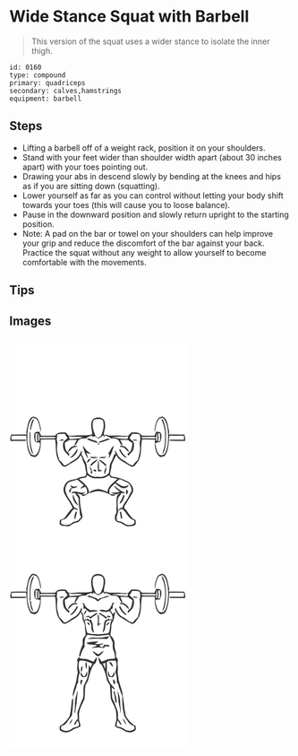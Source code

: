 # Wide Stance Squat with Barbell
> This version of the squat uses a wider stance to isolate the inner thigh.

``` 
id: 0160 
type: compound 
primary: quadriceps 
secondary: calves,hamstrings 
equipment: barbell 
``` 

## Steps

 - Lifting a barbell off of a weight rack, position it on your shoulders.
 - Stand with your feet wider than shoulder width apart (about 30 inches apart) with your toes pointing out.
 - Drawing your abs in descend slowly by bending at the knees and hips as if you are sitting down (squatting).
 - Lower yourself as far as you can control without letting your body shift towards your toes (this will cause you to loose balance).
 - Pause in the downward position and slowly return upright to the starting position.
 - Note: A pad on the bar or towel on your shoulders can help improve your grip and reduce the discomfort of the bar against your back. Practice the squat without any weight to allow yourself to become comfortable with the movements.

## Tips


## Images

<svg width="316" height="275pt" viewBox="0 0 237 275" xmlns="http://www.w3.org/2000/svg">
  <g fill="#FFF">
    <path d="M0 0h237v275H0V0m27.75 108.82c-3.4 5.17-3.42 11.58-5.12 17.36.21 1.19.42 2.38.63 3.58-6.91-.11-13.81.2-20.71.07-1.12 2.75-1.81 5.73-.93 8.66 5.47-.28 10.94-.16 16.41-.14 1.72-.15 3.96.48 4.94-1.51-6.69-.37-13.4-.06-20.1-.14-.07-1.76-.11-3.53-.09-5.29 6.61-.04 13.22-.25 19.83-.07.93 8.68.43 18.14 5.23 25.84 1.28 2.46 4.38 2.01 6.62 2.83 1.48-.96 3.05-1.94 3.93-3.52 3.55-6.03 3.91-13.21 3.51-20.01 6.46-.01 12.92-.09 19.37-.07 1.87 9.61-.24 20.28 5.01 29.07 2.79 2.6 3.99 7.8 8.66 7.37 4.89-2.24 9.25-5.51 13.93-8.14 2.89-1.57 5.27-4.05 6.32-7.21 1.07 1.35 2.44 2.65 2.59 4.47.58 4.22 4.01 7.51 3.96 11.9.06 3.94 3.1 8.49-.19 11.84-3.46.77-7.09 1.07-10.32 2.68-4.29 2.03-9.41 1.68-13.46 4.28-3.8 3.49-6.21 9.17-4.75 14.3 2.99 7.52 8.92 13.52 11.77 21.11-4.69 3.77-7.31 9.33-11.21 13.79-1.69 1.11-3.82 1.22-5.59 2.19-.76 1.72-.76 3.68-.53 5.51 2.59 3.85 7.93 1.99 11.74 3.28 3.81-1.75 7.01-4.84 11.27-5.5 3.32-.4 4.81-3.71 6.91-5.87 1.28-1.3.35-3.23.17-4.75-1.7-7.14-3.18-14.4-2.95-21.79.18-3-2.32-4.92-4.32-6.7 2.16.65 4.33 1.3 6.52 1.87.3.5.89 1.49 1.18 1.99 3.45-.61 8.27-1.88 8.75-6.01-.86-7.76-8.24-12.06-13.4-16.99 3.13-.89 6.33-1.49 9.54-2.02.46-.97.93-1.94 1.41-2.91 1.99 1.2 3.95 2.5 6.15 3.29 3.66 1.61 7.71.78 11.57 1.01 4.43.29 8.46-2 12.08-4.28.34.71 1.01 2.14 1.35 2.86 3.24.58 6.48 1.17 9.65 2.07-5.39 5-13.08 9.49-13.61 17.63-4.02-1.79-8.15-3.5-12.56-4-4.42 1.13-9.7 1.78-12.78 5.49 4.28-.83 8.37-2.79 12.8-2.78 4.61.13 9.12 1.45 13.35 3.21 2.79 1.82 6.84 4.91 9.78 1.65-2.58-.3-5.17-.53-7.74-.86-.1-2.04-.57-4.16-.05-6.16 1.69-3.4 4.67-5.87 7.43-8.37 2.76 2.07 5.25 4.59 8.42 6.03 3.62 1.55 9.21.39 9.74-4.12-1.81 1.06-3.63 2.6-5.89 2.14-4.5.34-7.54-3.36-11.31-5.1 1.75-1.52 3.54-2.99 5.36-4.41 3.72 1.88 7.65 3.35 11.39 5.21 2.25 2.13 3.98 5.13 4.36 8.25.64 3.55-2.38 6.09-3.48 9.19-2.3 5.46-7 9.64-8.73 15.37-2.54.48-4.73 1.77-5.92 4.16-.48-5.14-.76-10.33-.16-15.48.45-3.28 4.1-4.93 4.43-8.24 1.8.24 3.6.53 5.41.7-1.35-1.84-3.59-2.49-5.49-3.56-3.74-1.9-6.43-5.29-10.07-7.34 1.99 3.58 5.19 6.22 8.34 8.73-3.91 1.25-7.99 1.01-12.02 1.33 1.9.85 3.87 1.6 5.93 1.99 2.13-.17 4.17-.91 6.27-1.29-1.04.68-2.08 1.36-3.14 2.02-2.9 5.71-.66 12.23-1.78 18.3.13 1.67.23 3.36.27 5.05-1.58 3.32-3.35 7.31-1.42 10.87 1.62 2.97 5.48 2.4 8.07 3.87 2.69 1.76 5.52 3.52 8.7 4.16 3.02-.6 6.42-.15 9.15-1.76 2.36-1.51 1.04-4.55 1.01-6.81-7.38-2.65-9.4-11.15-15.11-15.84.13-1.09.26-2.17.4-3.24 1.56-2.03 2.94-4.19 4.06-6.49 2.72-3.41 4.63-7.36 6.75-11.15 2.54-5.42-1.56-10.87-5.48-14.28-7-3.86-14.73-6.31-22.68-7.24-.73-1.01-1.45-2.02-2.17-3.03.76-4.48 2-8.87 2.35-13.41 2.42-3.87 3.4-8.57 6.54-12.01 1.53 5.11 6.61 7.33 10.78 9.88 3.11 1.89 6.12 4.02 9.47 5.46 4.64.47 5.85-4.72 8.63-7.3 5.36-8.8 3.05-19.55 5.16-29.17 5.75.07 11.49.11 17.24.08.3 3.55-.64 7.12.3 10.61 1.01 4.84 2.32 10.52 7.15 12.94 2.26-.81 5.39-.37 6.66-2.87 4.9-7.73 4.03-17.26 5.39-25.92 6.55.08 13.1.11 19.66.2 0 1.77-.05 3.53-.12 5.3-5.7.03-11.4-.13-17.09-.02-1.23 0-2.29.45-3.19 1.34 7.16.66 14.36 0 21.54.46.87-2.93.2-5.9-.92-8.66-6.91.12-13.82-.18-20.73-.08.21-1.16.42-2.32.64-3.48-2.17-7.09-1.52-16.74-9.07-20.72-1.79.79-3.83 1.14-5.4 2.37-2.31 2.39-3.12 5.77-3.97 8.88-.68 3.18-1.66 6.48-.89 9.73 1.23-5.6 1.6-11.66 4.82-16.59 1.22-1.9 3.75-1.86 5.65-2.6 5.04 4.44 6.26 11.43 7.01 17.77.79 9.7.7 19.97-3.36 28.98-1.02 3.26-5.16 3.95-7.92 2.82-4.14-3.79-4.28-9.89-5.88-14.95 2.04-2.46 6.52-.68 7.65-4.12.56-3.21 1.61-6.87 0-9.93-1.05-2.28-4.01-1.51-6-1.99-.93 1.79-1.78 3.62-2.52 5.5-5.62-.14-11.24-.08-16.86-.21-2.76-4.73-8.8-4.56-13.57-4.19-2.21.82-2.96 3.5-5.05 4.5-5 .64-10-.58-15.01-.38-4.78-.18-9.83.9-14.32-1.24-.73.18-2.21.55-2.94.73-.11-2.05.03-4.11.69-6.06 1.22-3.77 1.11-7.8.48-11.66-1.85-8.22-16.09-8.02-17.72.26-1.69 5.51.91 10.9.93 16.4-7.89 2.26-16.13.67-24.17 1.67-2.57.13-5.28.61-7.77-.2-1.49-1.25-2.34-3.37-4.25-4.02-4.76-.34-10.78-.54-13.55 4.17-6.29.15-12.58.07-18.87.23-.74-1.88-1.59-3.71-2.52-5.5-1.72.29-3.59.1-5.18.88-2.75 3.01-1.46 7.48-.8 11.03.79 2.8 3.96 2.63 6.26 2.49.46 1.13 1.48 2.24.81 3.55-1.16 4.96-1.84 11.04-6.69 13.87-2.16-.69-5.23-.37-6.17-2.95-4.49-9.1-4.51-19.71-3.75-29.63.75-6.36 1.97-13.37 7.03-17.83 1.88.76 4.41.71 5.63 2.59 3.22 4.95 3.61 11.02 4.85 16.65.79-3.81-.44-7.65-1.33-11.33-1.01-3.7-2.61-8.29-6.98-8.96-2.28-1.22-4.7.68-5.92 2.54m1.25 7.17c-.57 2.65-1.84 5.45-.8 8.14.12-.14.37-.42.49-.56.77-5.02 2.55-9.74 4.51-14.39-2.97.85-3.27 4.33-4.2 6.81m174.65-6.59c5.74 10.5 5.87 22.98 4.52 34.58-.34 4.29-2.73 8.18-2.75 12.49 3.93-6.01 4.2-13.55 4.46-20.5.3-8.82-.42-17.85-4.03-26.02-.55-.14-1.65-.41-2.2-.55M27.04 125.95c.18 9.13-.49 18.56 2.7 27.3.48 1.21 1.52 2.07 2.33 3.05-1.6-5.43-3.47-10.84-3.72-16.55-.49-4.49.35-9.08-.51-13.51-.2-.07-.6-.22-.8-.29m129.72 76.59c-.45 2.64-.47 5.33.19 7.94.81-1.3 1.61-2.62 2.4-3.94-.84-1.35-1.68-2.7-2.59-4m-6.59 14.76c-.86 1.64-2.71 3.1-1.79 5.15 3.52-2.65 5.27-6.81 5.99-11.04-.34-.24-1.01-.73-1.35-.97-1.06 2.24-1.61 4.7-2.85 6.86z"/>
    <path d="M117.19 109.13c2.91.01 6.69-.46 8.49 2.38 1.45 5.19.71 10.78-1.24 15.74-.78 2.79-2.25 6.05-5.43 6.61-1.95-.32-3.59-1.87-4.15-3.74-2.21-5.65-4.41-11.84-2.59-17.91.6-2.2 2.86-2.98 4.92-3.08zM35.03 128.19c.7-.05 2.1-.16 2.8-.21-1.21 3.84-1.07 7.94.12 11.76-1.06-.76-3.2-.95-2.94-2.72-.18-2.94-.04-5.89.02-8.83zM199.17 127.98c.69.05 2.09.14 2.78.19.08 3.36.07 6.73.18 10.09-1.06.43-2.11.86-3.15 1.31 1.38-3.73 1.33-7.81.19-11.59zM39.05 138.28c-.53-3.41-1.28-7.19.74-10.3.25 3.36-.01 6.75.7 10.07l-1.44.23z"/>
    <path d="M64.17 129.64c3.38-.69 6.85-1.12 10.29-.64.95 1.93 2.11 3.73 3.58 5.3-1.62 2.16-4.12 3.49-5.66 5.7-.99 3.29-.45 6.84.58 10.06 1.23 3.48 4.53 5.54 6.71 8.37 2.16-3.15-1.66-4.66-3.32-6.66-1.69-3.41-1.98-7.26-2.1-10.99 1.92-.98 3.78-2.08 5.36-3.56 3.59-.28 7.2-.42 10.81-.24-1.37 2.43-2.61 4.95-3.32 7.66 3.23-1.34 3.91-5.05 5.91-7.55 2.52-2.66 6.4-1.81 9.67-2.12 2.27-2.02 5.25-2.81 7.94-4.07-.7 3.16 3.02.94 4.6 1.29 1.38 1 2.6 2.65 4.45 2.72 2.3-.87 4.09-2.64 6.05-4.06.42.65 1.27 1.94 1.69 2.58.12-.62.37-1.85.49-2.47 2.91 1.11 6.08 1.83 8.42 4.01 3.07.3 6.54-.46 9.14 1.63 2.63 2.09 2.71 7 6.36 7.67-.68-2.6-1.95-4.97-3.26-7.29 3.6-.18 7.2-.03 10.8.22 1.61 1.53 3.56 2.63 5.55 3.58-.13 3.74-.65 7.51-2.22 10.94-1.23 1.53-2.9 2.62-4.35 3.91.39.9.79 1.79 1.19 2.69 2.08-2.84 5.33-4.86 6.52-8.29 1.02-3.18 1.53-6.69.6-9.95-1.34-2.35-4.32-3.25-5.44-5.81 1.16-1.74 2.36-3.45 3.37-5.28 3.41-.44 6.86-.05 10.22.65.15 2.69 1.34 5.45.47 8.12-1.23 3.67.09 7.52 0 11.27-.33 5.11-1.66 10.06-3.19 14.92-2.37 2.24-4.76 4.49-6.5 7.26-5.33-.73-8.73-5.18-13.37-7.36-5.11-2.49-7.95-7.89-9.97-12.95-.46 1.81-.81 3.7.4 5.37-.51.01-1.53.03-2.04.03-1.53 3.6-2.26 7.55-4.64 10.73-2.1 4.43-1.4 9.65-2.59 14.28-3.68 4.19-9.76 6.03-15.21 4.96-4.82.94-10.17-1.41-13.19-5.2-1.44-4.37-.55-9.32-2.39-13.63-1.76-2.74-3.18-5.66-4.44-8.65l-.23-.72-1.44-1.48c.62-1.87.89-3.82.52-5.77-2.37 4.95-4.97 10.54-10.2 13.03-4.64 2.17-8.05 6.63-13.37 7.36-1.75-2.77-4.13-5.03-6.5-7.26-1.57-5.18-3.13-10.47-3.16-15.91.01-3.66 1.41-7.53-.32-10.99.25-2.47.51-4.94.73-7.41m39.71 6.64c4.63 1.87 9.4 3.32 14.11 4.97-.28-.9-.56-1.8-.84-2.69-3.76-.43-7.13-2.2-10.62-3.51-.89.41-1.77.82-2.65 1.23m18.43 2.32c-1.38.16-2.08 1.4-2.88 2.37 5.45-.92 10.55-3.18 15.79-4.86-1.25-.32-2.5-.63-3.75-.93-2.99 1.3-6 2.57-9.16 3.42m-55.62-.78c2.1.16 4.24.38 6.3-.15-1.12-2.86-4.3-.41-6.3.15m98.84-.21c2.24.41 4.52.41 6.79.27-2.22-1.03-4.79-2.47-6.79-.27m-46.4 5.83c1.34-.21 1.58-.92.73-2.15-1.34.19-1.59.91-.73 2.15m-40.6 9.96c2.65-1.64 4.28-4.46 6.94-6.07 1.82-.77 3.83-.81 5.74-1.22-5.04-3.47-11.65 2.09-12.68 7.29m19.82-8.59c1.43 5.99 3.39 12.15 6.96 17.21-.07-2.72-1.22-5.2-2.07-7.73 1.87.58 3.77 1.17 5.76 1.18-1.65-1.52-3.57-2.68-5.3-4.09-2.11-1.92-2.95-4.91-5.35-6.57m49.8 1.7c1.81.08 3.76-.15 5.4.82 2.63 1.64 4.3 4.41 6.92 6.08-1.07-5.22-6.21-8.79-11.42-8.65-.23.44-.68 1.32-.9 1.75m-15.73 8.58c.38.41 1.14 1.23 1.52 1.65-.19 1.19-.58 3.57-.77 4.76 3.78-4.79 4.86-11.07 7.22-16.61-4.17 1.87-4.82 7.14-7.97 10.2m-51.31 5.79c.65-.08 1.95-.22 2.6-.3 3.61-2.98 8.51-6.88 7.47-12.15-2.67 4.66-5.6 9.28-10.07 12.45m65.97-10.83c1.56 4.31 4.51 7.89 8.22 10.54.65.07 1.94.2 2.59.26-4.12-3.05-7.34-7.12-9.45-11.79-.34.25-1.02.74-1.36.99m-39.09 9.8c3.17 2.1 7.49 2.06 10.87.48-3.61-.35-7.24-.88-10.87-.48m11.57.64c3.5 1.27 7.72 1.5 10.92-.7-3.65-.37-7.31.2-10.92.7m-15.54 7.45c1.76-1.71 4.41-3.09 4.77-5.75-3.07.28-4.49 2.96-4.77 5.75m4.24 2.82c.32.31.95.93 1.27 1.23 1.93-2.26 4.19-4.19 6.59-5.95.96-1.05 1.86-2.16 2.59-3.39-3.84 2.14-7.88 4.42-10.45 8.11m11.39-7.63c2.66 3.78 6.99 5.8 9.79 9.47.28-1.26.76-2.68-.58-3.52-2.68-2.46-5.66-4.93-9.21-5.95m-.62 1.31c-.12 2.92.01 5.88-.74 8.73.37 1.99.64 4 .8 6.02 1.85-.18 3.69-.34 5.54-.6-1.42-.97-3.02-1.61-4.64-2.17-.3-3.96 1.19-8.39-.96-11.98m-11.31 8.03c.02 2.14.91 4.06 1.98 5.87-.21.69-.62 2.09-.82 2.78l2.24 1.4c.2-3.71-.99-7.23-3.4-10.05m19.85 10.46c2.12-2.96 2.01-6.87 2.99-10.3-2.43 2.91-3.98 6.45-2.99 10.3m-14.61-5.89c-.9 1.82 3.27 3.24 3.64 1.19-.44-1.37-2.47-2-3.64-1.19zM197.21 127.98c2.02 3.11 1.27 6.88.74 10.29l-1.42-.22c.67-3.32.43-6.71.68-10.07z"/>
    <path d="M79.62 132.01c6.21 1.84 12.72-.24 19.03 1.23-5.74 2.28-11.89 1.98-17.9 2.71-.34-1.33-.72-2.64-1.13-3.94zM40.29 134.81c.48-1.3 1.39-1.9 2.73-1.77 6.47.02 12.97-.39 19.42.21-1.5 2.12-4.19 1.56-6.43 1.65-5.24-.08-10.49.17-15.72-.09zM136.94 133.59c5.33-.55 10.74-1.3 16.1-.73 2.14.24 4.22-.41 6.29-.82-.27.98-.8 2.93-1.07 3.91-4.45-.75-9.06-.24-13.44-1.5-2.56-.77-5.26-.53-7.88-.86zM176.57 133.23c5.13-.54 10.29-.15 15.44-.25 1.77.05 4.07-.36 4.71 1.83-5.61.22-11.22.1-16.83.04-1.42.26-2.43-.7-3.32-1.62zM78.95 194.08c3.77-2 8.1-2.53 12.1-3.96 3.06 2.31 5.7 5.11 8.74 7.45-1.87 1.38-3.66 2.92-4.92 4.89 2.31-1.03 4.6-2.11 7.03-2.82 2.04 2.92 3.23 6.42 1.85 9.91-2.26.28-4.53.47-6.81.55 1.82-.85 3.69-1.59 5.45-2.55-3.4-.15-6.88.44-10.17-.74-2.99-.82-7.42-1.5-9.11 1.85 1.7-.19 3.39-.49 5.1-.71.9 3.36 4.82 5.27 4.63 9.06-.15 6.39 1.47 12.62 1.72 18.97-.27 1.52.98 2.57 1.66 3.76-.46 1.29-1.35 2.29-2.45 3.1-1.8 3.99-6.92 2.53-9.74 5.19-3.7 3.07-9.36 4-13.6 1.5-1.95-1.23-1.1-3.39-.68-5.19 1.75-.49 3.52-.97 5.24-1.58 4.36-3.26 6.98-8.24 10.52-12.26 2.02-2.31 4.78.26 7.02.79-1.27-1.98-3.12-3.37-5.46-3.79-3.47-7.76-9.96-14-11.96-22.44-.77-4.02 1.14-8.1 3.84-10.98m4.43 6.78c-1.28 1.42-2.51 2.87-3.71 4.35.69.9 1.18 1.93 1.92 2.79.41-2.24.97-4.46 2.09-6.46 2.99.29 5.95-.52 8.01-2.78-1.69.16-3.34.72-5.04.77-1.79-.26-3.28-1.39-4.86-2.18.52 1.17 1.06 2.34 1.59 3.51m1.81 9.1c-1.12 5.78 2.09 12.06 7.22 14.84-1.34-2.68-3.11-5.12-4.44-7.81-1.13-2.27-1.39-4.88-2.78-7.03m3.87 22.74c-1.04 3.48-2.94 7.4-1.14 10.95.92-3.39 2.05-6.75 2.55-10.23-.36-.18-1.06-.54-1.41-.72zM146.3 231.27c1.94-.67 4.33-3.01 6.18-.99 4.97 4.62 7.42 12.65 14.78 14.21.21 1.51 1.32 3.38-.22 4.55-4.07 3.16-10.27 2.19-14.1-1-2.82-2.34-6.97-1.73-9.76-4.18.51-.34 1.55-1.02 2.06-1.37-.49-.08-1.48-.26-1.97-.34 1.03-3.62 2.14-7.22 3.03-10.88m1.53 1.2c.57 3.55 1.42 7.04 2.01 10.59.49-.67.98-1.33 1.48-1.98-.49-2.39-.99-4.78-1.41-7.18-.52-.35-1.56-1.07-2.08-1.43z"/>
  </g>
  <g fill="#333">
    <path d="M27.75 108.82c1.22-1.86 3.64-3.76 5.92-2.54 4.37.67 5.97 5.26 6.98 8.96.89 3.68 2.12 7.52 1.33 11.33-1.24-5.63-1.63-11.7-4.85-16.65-1.22-1.88-3.75-1.83-5.63-2.59-5.06 4.46-6.28 11.47-7.03 17.83-.76 9.92-.74 20.53 3.75 29.63.94 2.58 4.01 2.26 6.17 2.95 4.85-2.83 5.53-8.91 6.69-13.87.67-1.31-.35-2.42-.81-3.55-2.3.14-5.47.31-6.26-2.49-.66-3.55-1.95-8.02.8-11.03 1.59-.78 3.46-.59 5.18-.88.93 1.79 1.78 3.62 2.52 5.5 6.29-.16 12.58-.08 18.87-.23 2.77-4.71 8.79-4.51 13.55-4.17 1.91.65 2.76 2.77 4.25 4.02 2.49.81 5.2.33 7.77.2 8.04-1 16.28.59 24.17-1.67-.02-5.5-2.62-10.89-.93-16.4 1.63-8.28 15.87-8.48 17.72-.26.63 3.86.74 7.89-.48 11.66-.66 1.95-.8 4.01-.69 6.06.73-.18 2.21-.55 2.94-.73 4.49 2.14 9.54 1.06 14.32 1.24 5.01-.2 10.01 1.02 15.01.38 2.09-1 2.84-3.68 5.05-4.5 4.77-.37 10.81-.54 13.57 4.19 5.62.13 11.24.07 16.86.21.74-1.88 1.59-3.71 2.52-5.5 1.99.48 4.95-.29 6 1.99 1.61 3.06.56 6.72 0 9.93-1.13 3.44-5.61 1.66-7.65 4.12 1.6 5.06 1.74 11.16 5.88 14.95 2.76 1.13 6.9.44 7.92-2.82 4.06-9.01 4.15-19.28 3.36-28.98-.75-6.34-1.97-13.33-7.01-17.77-1.9.74-4.43.7-5.65 2.6-3.22 4.93-3.59 10.99-4.82 16.59-.77-3.25.21-6.55.89-9.73.85-3.11 1.66-6.49 3.97-8.88 1.57-1.23 3.61-1.58 5.4-2.37 7.55 3.98 6.9 13.63 9.07 20.72-.22 1.16-.43 2.32-.64 3.48 6.91-.1 13.82.2 20.73.08 1.12 2.76 1.79 5.73.92 8.66-7.18-.46-14.38.2-21.54-.46.9-.89 1.96-1.34 3.19-1.34 5.69-.11 11.39.05 17.09.02.07-1.77.12-3.53.12-5.3-6.56-.09-13.11-.12-19.66-.2-1.36 8.66-.49 18.19-5.39 25.92-1.27 2.5-4.4 2.06-6.66 2.87-4.83-2.42-6.14-8.1-7.15-12.94-.94-3.49 0-7.06-.3-10.61-5.75.03-11.49-.01-17.24-.08-2.11 9.62.2 20.37-5.16 29.17-2.78 2.58-3.99 7.77-8.63 7.3-3.35-1.44-6.36-3.57-9.47-5.46-4.17-2.55-9.25-4.77-10.78-9.88-3.14 3.44-4.12 8.14-6.54 12.01-.35 4.54-1.59 8.93-2.35 13.41.72 1.01 1.44 2.02 2.17 3.03 7.95.93 15.68 3.38 22.68 7.24 3.92 3.41 8.02 8.86 5.48 14.28-2.12 3.79-4.03 7.74-6.75 11.15-1.12 2.3-2.5 4.46-4.06 6.49-.14 1.07-.27 2.15-.4 3.24 5.71 4.69 7.73 13.19 15.11 15.84.03 2.26 1.35 5.3-1.01 6.81-2.73 1.61-6.13 1.16-9.15 1.76-3.18-.64-6.01-2.4-8.7-4.16-2.59-1.47-6.45-.9-8.07-3.87-1.93-3.56-.16-7.55 1.42-10.87-.04-1.69-.14-3.38-.27-5.05 1.12-6.07-1.12-12.59 1.78-18.3 1.06-.66 2.1-1.34 3.14-2.02-2.1.38-4.14 1.12-6.27 1.29-2.06-.39-4.03-1.14-5.93-1.99 4.03-.32 8.11-.08 12.02-1.33-3.15-2.51-6.35-5.15-8.34-8.73 3.64 2.05 6.33 5.44 10.07 7.34 1.9 1.07 4.14 1.72 5.49 3.56-1.81-.17-3.61-.46-5.41-.7-.33 3.31-3.98 4.96-4.43 8.24-.6 5.15-.32 10.34.16 15.48 1.19-2.39 3.38-3.68 5.92-4.16 1.73-5.73 6.43-9.91 8.73-15.37 1.1-3.1 4.12-5.64 3.48-9.19-.38-3.12-2.11-6.12-4.36-8.25-3.74-1.86-7.67-3.33-11.39-5.21-1.82 1.42-3.61 2.89-5.36 4.41 3.77 1.74 6.81 5.44 11.31 5.1 2.26.46 4.08-1.08 5.89-2.14-.53 4.51-6.12 5.67-9.74 4.12-3.17-1.44-5.66-3.96-8.42-6.03-2.76 2.5-5.74 4.97-7.43 8.37-.52 2-.05 4.12.05 6.16 2.57.33 5.16.56 7.74.86-2.94 3.26-6.99.17-9.78-1.65-4.23-1.76-8.74-3.08-13.35-3.21-4.43-.01-8.52 1.95-12.8 2.78 3.08-3.71 8.36-4.36 12.78-5.49 4.41.5 8.54 2.21 12.56 4 .53-8.14 8.22-12.63 13.61-17.63-3.17-.9-6.41-1.49-9.65-2.07-.34-.72-1.01-2.15-1.35-2.86-3.62 2.28-7.65 4.57-12.08 4.28-3.86-.23-7.91.6-11.57-1.01-2.2-.79-4.16-2.09-6.15-3.29-.48.97-.95 1.94-1.41 2.91-3.21.53-6.41 1.13-9.54 2.02 5.16 4.93 12.54 9.23 13.4 16.99-.48 4.13-5.3 5.4-8.75 6.01-.29-.5-.88-1.49-1.18-1.99-2.19-.57-4.36-1.22-6.52-1.87 2 1.78 4.5 3.7 4.32 6.7-.23 7.39 1.25 14.65 2.95 21.79.18 1.52 1.11 3.45-.17 4.75-2.1 2.16-3.59 5.47-6.91 5.87-4.26.66-7.46 3.75-11.27 5.5-3.81-1.29-9.15.57-11.74-3.28-.23-1.83-.23-3.79.53-5.51 1.77-.97 3.9-1.08 5.59-2.19 3.9-4.46 6.52-10.02 11.21-13.79-2.85-7.59-8.78-13.59-11.77-21.11-1.46-5.13.95-10.81 4.75-14.3 4.05-2.6 9.17-2.25 13.46-4.28 3.23-1.61 6.86-1.91 10.32-2.68 3.29-3.35.25-7.9.19-11.84.05-4.39-3.38-7.68-3.96-11.9-.15-1.82-1.52-3.12-2.59-4.47-1.05 3.16-3.43 5.64-6.32 7.21-4.68 2.63-9.04 5.9-13.93 8.14-4.67.43-5.87-4.77-8.66-7.37-5.25-8.79-3.14-19.46-5.01-29.07-6.45-.02-12.91.06-19.37.07.4 6.8.04 13.98-3.51 20.01-.88 1.58-2.45 2.56-3.93 3.52-2.24-.82-5.34-.37-6.62-2.83-4.8-7.7-4.3-17.16-5.23-25.84-6.61-.18-13.22.03-19.83.07-.02 1.76.02 3.53.09 5.29 6.7.08 13.41-.23 20.1.14-.98 1.99-3.22 1.36-4.94 1.51-5.47-.02-10.94-.14-16.41.14-.88-2.93-.19-5.91.93-8.66 6.9.13 13.8-.18 20.71-.07-.21-1.2-.42-2.39-.63-3.58 1.7-5.78 1.72-12.19 5.12-17.36m89.44.31c-2.06.1-4.32.88-4.92 3.08-1.82 6.07.38 12.26 2.59 17.91.56 1.87 2.2 3.42 4.15 3.74 3.18-.56 4.65-3.82 5.43-6.61 1.95-4.96 2.69-10.55 1.24-15.74-1.8-2.84-5.58-2.37-8.49-2.38m-82.16 19.06c-.06 2.94-.2 5.89-.02 8.83-.26 1.77 1.88 1.96 2.94 2.72-1.19-3.82-1.33-7.92-.12-11.76-.7.05-2.1.16-2.8.21m164.14-.21c1.14 3.78 1.19 7.86-.19 11.59 1.04-.45 2.09-.88 3.15-1.31-.11-3.36-.1-6.73-.18-10.09-.69-.05-2.09-.14-2.78-.19m-160.12 10.3l1.44-.23c-.71-3.32-.45-6.71-.7-10.07-2.02 3.11-1.27 6.89-.74 10.3m25.12-8.64c-.22 2.47-.48 4.94-.73 7.41 1.73 3.46.33 7.33.32 10.99.03 5.44 1.59 10.73 3.16 15.91 2.37 2.23 4.75 4.49 6.5 7.26 5.32-.73 8.73-5.19 13.37-7.36 5.23-2.49 7.83-8.08 10.2-13.03.37 1.95.1 3.9-.52 5.77l1.44 1.48.23.72c1.26 2.99 2.68 5.91 4.44 8.65 1.84 4.31.95 9.26 2.39 13.63 3.02 3.79 8.37 6.14 13.19 5.2 5.45 1.07 11.53-.77 15.21-4.96 1.19-4.63.49-9.85 2.59-14.28 2.38-3.18 3.11-7.13 4.64-10.73.51 0 1.53-.02 2.04-.03-1.21-1.67-.86-3.56-.4-5.37 2.02 5.06 4.86 10.46 9.97 12.95 4.64 2.18 8.04 6.63 13.37 7.36 1.74-2.77 4.13-5.02 6.5-7.26 1.53-4.86 2.86-9.81 3.19-14.92.09-3.75-1.23-7.6 0-11.27.87-2.67-.32-5.43-.47-8.12-3.36-.7-6.81-1.09-10.22-.65-1.01 1.83-2.21 3.54-3.37 5.28 1.12 2.56 4.1 3.46 5.44 5.81.93 3.26.42 6.77-.6 9.95-1.19 3.43-4.44 5.45-6.52 8.29-.4-.9-.8-1.79-1.19-2.69 1.45-1.29 3.12-2.38 4.35-3.91 1.57-3.43 2.09-7.2 2.22-10.94-1.99-.95-3.94-2.05-5.55-3.58-3.6-.25-7.2-.4-10.8-.22 1.31 2.32 2.58 4.69 3.26 7.29-3.65-.67-3.73-5.58-6.36-7.67-2.6-2.09-6.07-1.33-9.14-1.63-2.34-2.18-5.51-2.9-8.42-4.01-.12.62-.37 1.85-.49 2.47-.42-.64-1.27-1.93-1.69-2.58-1.96 1.42-3.75 3.19-6.05 4.06-1.85-.07-3.07-1.72-4.45-2.72-1.58-.35-5.3 1.87-4.6-1.29-2.69 1.26-5.67 2.05-7.94 4.07-3.27.31-7.15-.54-9.67 2.12-2 2.5-2.68 6.21-5.91 7.55.71-2.71 1.95-5.23 3.32-7.66-3.61-.18-7.22-.04-10.81.24-1.58 1.48-3.44 2.58-5.36 3.56.12 3.73.41 7.58 2.1 10.99 1.66 2 5.48 3.51 3.32 6.66-2.18-2.83-5.48-4.89-6.71-8.37-1.03-3.22-1.57-6.77-.58-10.06 1.54-2.21 4.04-3.54 5.66-5.7-1.47-1.57-2.63-3.37-3.58-5.3-3.44-.48-6.91-.05-10.29.64m133.04-1.66c-.25 3.36-.01 6.75-.68 10.07l1.42.22c.53-3.41 1.28-7.18-.74-10.29m-117.59 4.03c.41 1.3.79 2.61 1.13 3.94 6.01-.73 12.16-.43 17.9-2.71-6.31-1.47-12.82.61-19.03-1.23m-39.33 2.8c5.23.26 10.48.01 15.72.09 2.24-.09 4.93.47 6.43-1.65-6.45-.6-12.95-.19-19.42-.21-1.34-.13-2.25.47-2.73 1.77m96.65-1.22c2.62.33 5.32.09 7.88.86 4.38 1.26 8.99.75 13.44 1.5.27-.98.8-2.93 1.07-3.91-2.07.41-4.15 1.06-6.29.82-5.36-.57-10.77.18-16.1.73m39.63-.36c.89.92 1.9 1.88 3.32 1.62 5.61.06 11.22.18 16.83-.04-.64-2.19-2.94-1.78-4.71-1.83-5.15.1-10.31-.29-15.44.25m-97.62 60.85c-2.7 2.88-4.61 6.96-3.84 10.98 2 8.44 8.49 14.68 11.96 22.44 2.34.42 4.19 1.81 5.46 3.79-2.24-.53-5-3.1-7.02-.79-3.54 4.02-6.16 9-10.52 12.26-1.72.61-3.49 1.09-5.24 1.58-.42 1.8-1.27 3.96.68 5.19 4.24 2.5 9.9 1.57 13.6-1.5 2.82-2.66 7.94-1.2 9.74-5.19 1.1-.81 1.99-1.81 2.45-3.1-.68-1.19-1.93-2.24-1.66-3.76-.25-6.35-1.87-12.58-1.72-18.97.19-3.79-3.73-5.7-4.63-9.06-1.71.22-3.4.52-5.1.71 1.69-3.35 6.12-2.67 9.11-1.85 3.29 1.18 6.77.59 10.17.74-1.76.96-3.63 1.7-5.45 2.55 2.28-.08 4.55-.27 6.81-.55 1.38-3.49.19-6.99-1.85-9.91-2.43.71-4.72 1.79-7.03 2.82 1.26-1.97 3.05-3.51 4.92-4.89-3.04-2.34-5.68-5.14-8.74-7.45-4 1.43-8.33 1.96-12.1 3.96m67.35 37.19c-.89 3.66-2 7.26-3.03 10.88.49.08 1.48.26 1.97.34-.51.35-1.55 1.03-2.06 1.37 2.79 2.45 6.94 1.84 9.76 4.18 3.83 3.19 10.03 4.16 14.1 1 1.54-1.17.43-3.04.22-4.55-7.36-1.56-9.81-9.59-14.78-14.21-1.85-2.02-4.24.32-6.18.99z"/>
    <path d="M29 115.99c.93-2.48 1.23-5.96 4.2-6.81-1.96 4.65-3.74 9.37-4.51 14.39-.12.14-.37.42-.49.56-1.04-2.69.23-5.49.8-8.14zM203.65 109.4c.55.14 1.65.41 2.2.55 3.61 8.17 4.33 17.2 4.03 26.02-.26 6.95-.53 14.49-4.46 20.5.02-4.31 2.41-8.2 2.75-12.49 1.35-11.6 1.22-24.08-4.52-34.58zM27.04 125.95c.2.07.6.22.8.29.86 4.43.02 9.02.51 13.51.25 5.71 2.12 11.12 3.72 16.55-.81-.98-1.85-1.84-2.33-3.05-3.19-8.74-2.52-18.17-2.7-27.3zM103.88 136.28c.88-.41 1.76-.82 2.65-1.23 3.49 1.31 6.86 3.08 10.62 3.51.28.89.56 1.79.84 2.69-4.71-1.65-9.48-3.1-14.11-4.97zM122.31 138.6c3.16-.85 6.17-2.12 9.16-3.42 1.25.3 2.5.61 3.75.93-5.24 1.68-10.34 3.94-15.79 4.86.8-.97 1.5-2.21 2.88-2.37zM66.69 137.82c2-.56 5.18-3.01 6.3-.15-2.06.53-4.2.31-6.3.15zM165.53 137.61c2-2.2 4.57-.76 6.79.27-2.27.14-4.55.14-6.79-.27zM119.13 143.44c-.86-1.24-.61-1.96.73-2.15.85 1.23.61 1.94-.73 2.15zM78.53 153.4c1.03-5.2 7.64-10.76 12.68-7.29-1.91.41-3.92.45-5.74 1.22-2.66 1.61-4.29 4.43-6.94 6.07zM98.35 144.81c2.4 1.66 3.24 4.65 5.35 6.57 1.73 1.41 3.65 2.57 5.3 4.09-1.99-.01-3.89-.6-5.76-1.18.85 2.53 2 5.01 2.07 7.73-3.57-5.06-5.53-11.22-6.96-17.21zM148.15 146.51c.22-.43.67-1.31.9-1.75 5.21-.14 10.35 3.43 11.42 8.65-2.62-1.67-4.29-4.44-6.92-6.08-1.64-.97-3.59-.74-5.4-.82zM132.42 155.09c3.15-3.06 3.8-8.33 7.97-10.2-2.36 5.54-3.44 11.82-7.22 16.61.19-1.19.58-3.57.77-4.76-.38-.42-1.14-1.24-1.52-1.65zM81.11 160.88c4.47-3.17 7.4-7.79 10.07-12.45 1.04 5.27-3.86 9.17-7.47 12.15-.65.08-1.95.22-2.6.3zM147.08 150.05c.34-.25 1.02-.74 1.36-.99 2.11 4.67 5.33 8.74 9.45 11.79-.65-.06-1.94-.19-2.59-.26-3.71-2.65-6.66-6.23-8.22-10.54zM107.99 159.85c3.63-.4 7.26.13 10.87.48-3.38 1.58-7.7 1.62-10.87-.48zM119.56 160.49c3.61-.5 7.27-1.07 10.92-.7-3.2 2.2-7.42 1.97-10.92.7zM104.02 167.94c.28-2.79 1.7-5.47 4.77-5.75-.36 2.66-3.01 4.04-4.77 5.75zM108.26 170.76c2.57-3.69 6.61-5.97 10.45-8.11-.73 1.23-1.63 2.34-2.59 3.39-2.4 1.76-4.66 3.69-6.59 5.95-.32-.3-.95-.92-1.27-1.23zM119.65 163.13c3.55 1.02 6.53 3.49 9.21 5.95 1.34.84.86 2.26.58 3.52-2.8-3.67-7.13-5.69-9.79-9.47zM119.03 164.44c2.15 3.59.66 8.02.96 11.98 1.62.56 3.22 1.2 4.64 2.17-1.85.26-3.69.42-5.54.6-.16-2.02-.43-4.03-.8-6.02.75-2.85.62-5.81.74-8.73zM107.72 172.47c2.41 2.82 3.6 6.34 3.4 10.05l-2.24-1.4c.2-.69.61-2.09.82-2.78-1.07-1.81-1.96-3.73-1.98-5.87zM127.57 182.93c-.99-3.85.56-7.39 2.99-10.3-.98 3.43-.87 7.34-2.99 10.3zM112.96 177.04c1.17-.81 3.2-.18 3.64 1.19-.37 2.05-4.54.63-3.64-1.19zM83.38 200.86c-.53-1.17-1.07-2.34-1.59-3.51 1.58.79 3.07 1.92 4.86 2.18 1.7-.05 3.35-.61 5.04-.77-2.06 2.26-5.02 3.07-8.01 2.78-1.12 2-1.68 4.22-2.09 6.46-.74-.86-1.23-1.89-1.92-2.79 1.2-1.48 2.43-2.93 3.71-4.35zM156.76 202.54c.91 1.3 1.75 2.65 2.59 4-.79 1.32-1.59 2.64-2.4 3.94-.66-2.61-.64-5.3-.19-7.94zM85.19 209.96c1.39 2.15 1.65 4.76 2.78 7.03 1.33 2.69 3.1 5.13 4.44 7.81-5.13-2.78-8.34-9.06-7.22-14.84zM150.17 217.3c1.24-2.16 1.79-4.62 2.85-6.86.34.24 1.01.73 1.35.97-.72 4.23-2.47 8.39-5.99 11.04-.92-2.05.93-3.51 1.79-5.15zM89.06 232.7c.35.18 1.05.54 1.41.72-.5 3.48-1.63 6.84-2.55 10.23-1.8-3.55.1-7.47 1.14-10.95zM147.83 232.47c.52.36 1.56 1.08 2.08 1.43.42 2.4.92 4.79 1.41 7.18-.5.65-.99 1.31-1.48 1.98-.59-3.55-1.44-7.04-2.01-10.59z"/>
  </g>
</svg>

<svg width="316" height="275pt" viewBox="0 0 237 275" xmlns="http://www.w3.org/2000/svg">
  <g fill="#FFF">
    <path d="M0 0h237v275H0V0m29.2 42.14c-4.93 5.05-4.64 12.66-6.57 19.02l.63 3.6c-6.91-.11-13.83.19-20.75.09-1.1 2.76-1.76 5.72-.87 8.65 5.46-.29 10.94-.17 16.41-.15 1.73-.12 3.91.41 4.98-1.48-6.7-.43-13.42-.08-20.13-.17-.1-1.75-.16-3.51-.18-5.27 6.6-.1 13.21-.19 19.82-.16C23.62 74.9 23 84.29 27.72 92c1.25 2.61 4.44 2.21 6.77 3 1.48-.97 3.04-1.96 3.93-3.55 3.58-6.01 3.76-13.19 3.5-19.97 6.45 0 12.9-.1 19.36-.07 1.85 9.63-.25 20.3 5.01 29.09 2.78 2.58 3.99 7.73 8.6 7.36 4.94-2.21 9.29-5.54 14.01-8.16 2.89-1.56 5.24-4.05 6.29-7.19 1.76 1.73 2.93 3.94 2.7 6.48-.33 4.38 3.54 7.66 3.43 11.97-.08 3.39.56 6.72.91 10.08.54 2.34-1.72 3.74-2.83 5.47-2.47 2.93 0 6.98-1.57 10.19-2.02 4.83-4.03 9.74-4.29 15.04 1.07.13 1.92-.57 1.99-1.68.93-4.09 2.67-7.98 5.26-11.29-.02-5.58-.55-12.16 3.88-16.37 4.73.66 9.51.84 14.24 1.5 4.73-.81 9.62-.49 14.28-1.7 2.52 3.19 3.88 7.08 5.37 10.81.13 3.51-.61 7.26 1.09 10.53 1.63 3.23 1.87 6.86 2.11 10.4-3.08 1.25-6.47.42-9.61 1.35-2.84.9-5.45 2.4-8.3 3.23-1.66-1.86-2.91-4.04-4.46-5.99-.38 3.03 1.11 5.74 1.76 8.6 1.23.59 2.65 1.12 3.1 2.57 2.76 5.52 5.13 11.3 6.07 17.43.47 3.38 2.92 5.93 4.45 8.84.66 6.36.52 12.81 1.45 19.14 2.18 4.96 5.22 9.6 6.62 14.88.68 4.27.76 8.62.6 12.93-.83 2.58-1.58 5.18-1.69 7.91 2.21 2.08 5.19 2.64 8 3.49 3.97 2.58 8.37 5.6 13.39 4.67 2.28-.6 4.92-1.35 6.28-3.44.21-1.79-.1-3.58-.28-5.34-4.72-1.84-7.75-5.94-10.86-9.7-2.97-3.06-2.75-7.68-3.78-11.57-.73-8.19-2.16-16.29-3.3-24.42-1.56-5.17-3.22-10.32-4.67-15.51-.05-4.43-2.01-8.73-1.17-13.16.85-4.6-1.56-9.32.35-13.77-.96-1.53-1.93-3.06-2.92-4.57.4-2.89.25-5.85-.79-8.59-1.42-3.49-.73-7.3-1.1-10.95-.85-3.58-2.96-6.67-5.61-9.17.51-3.95 1.48-7.84 1.47-11.85-.19-3.99 3.13-6.96 3.48-10.83.48-2.93 1.14-5.82 1.91-8.69a81.696 81.696 0 0 0-3.59 3.37c-1.21-1.81-2.04-3.84-3.27-5.64 1.07-.7 2.14-1.41 3.22-2.1.12-1.58.22-3.16.29-4.74.72-.92 1.44-1.84 2.15-2.78-1.03.14-2.06.29-3.09.45-.05.46-.16 1.39-.21 1.86-1.25 2-2.11 4.29-3.71 6.06-1.41.96-3.03 1.54-4.59 2.21-2.65-1.15-5.6-1.33-8.44-.92 1.55 3.49 6.37 1.57 9.32 2.94.5-.26 1.5-.77 1.99-1.03.58.02 1.72.07 2.29.09 1.09 1.56 2.18 3.1 3.32 4.63l-.84-.71c1.92 2.26 1.3 5.31.91 7.98-.36-.44-1.06-1.32-1.42-1.76-.36.3-1.1.88-1.47 1.18-.43-.48-1.29-1.42-1.72-1.89-1.23 1.3-2.58 2.5-4.52 2.04-.86 2.03-1.97 4.06-1.9 6.33-.08 3.66-1.41 7.13-1.68 10.77 4.78-3.65 2.35-10.31 4.87-15.07 2.25-1 4.54-2.01 7.07-1.89-3.02 5.31-1.19 11.8-4.01 17.21-4.45 1.89-9.38 1.1-14.06 1.84-4.86-.71-9.96.02-14.58-1.92-2.12-5.38-2.14-11.26-3.6-16.81 1.32-.01 2.65-.04 3.98-.08 1.01.61 2.02 1.23 3.05 1.82.63 1.27 1.25 2.54 1.92 3.79-.26 4.13 0 8.75 3.53 11.53-.47-4.01-2-7.91-1.61-11.99-.79-1.97-1.54-3.96-2.22-5.96-.79.22-1.58.45-2.36.67-.87-1.59-3.3-3.48-3.97-.08-.34-.37-1.01-1.12-1.35-1.49-.41.45-1.23 1.35-1.65 1.8-1.1-3.18-.16-7.28-2.5-9.93-.4-.39-1.19-1.17-1.58-1.56.36-.69 1.07-2.08 1.43-2.78-.32-.95-.65-1.9-.97-2.84-1.85 5.36-5.13 10.81-10.5 13.2-4.3 2.22-7.61 6.29-12.64 6.98-1.77-2.76-4.14-5.03-6.51-7.26-1.87-6.12-3.78-12.51-2.94-18.98.17-2.65.84-5.46-.55-7.92.24-2.47.5-4.94.73-7.41 3.38-.7 6.85-1.09 10.29-.64.95 1.92 2.12 3.73 3.58 5.31-1.63 2.17-4.17 3.48-5.66 5.73-1 3.28-.44 6.81.59 10.01 1.2 3.49 4.52 5.54 6.7 8.36 2.22-3.13-1.7-4.63-3.32-6.65-1.69-3.4-1.99-7.24-2.1-10.98 1.94-.97 3.8-2.11 5.4-3.58 3.59-.25 7.18-.39 10.77-.21-1.4 2.42-2.63 4.96-3.3 7.7 3.18-1.43 3.9-5.09 5.9-7.61 2.64-2.71 6.63-1.81 10.01-2.06.35-.43 1.05-1.28 1.4-1.7 2-.67 4-1.33 6-2 .11.42.31 1.27.42 1.69.49-.47 1.49-1.42 1.99-1.89 2.07 1.12 4.06 2.42 6.22 3.38 2.66-.38 4.57-2.44 6.58-4.03.85 1.01 1.71 2.01 2.57 3 .01-.59.02-1.77.02-2.35 2.1.77 4.21 1.49 6.33 2.21.35.42 1.06 1.26 1.42 1.69 3.39.25 7.4-.66 10.03 2.09 1.98 2.51 2.68 6.18 5.88 7.55-.68-2.72-1.92-5.24-3.31-7.67 3.58-.19 7.16-.04 10.74.2 1.68 1.54 3.66 2.69 5.68 3.73-.29 3.69-.74 7.47-2.35 10.84-1.61 2.05-5.6 3.55-3.31 6.65 2.2-2.83 5.54-4.91 6.73-8.43 1-3.19 1.54-6.72.54-9.97-1.52-2.21-4.01-3.55-5.65-5.69 1.45-1.59 2.63-3.39 3.58-5.32 3.43-.47 6.89-.05 10.26.64.16 2.72 1.36 5.51.44 8.21-.89 2.31-.35 4.78-.23 7.17.83 6.45-1.09 12.82-2.94 18.93-2.37 2.23-4.75 4.5-6.51 7.26-5.04-.71-8.36-4.77-12.67-6.99-5.35-2.4-8.63-7.83-10.46-13.19-.34.96-.68 1.92-1.01 2.88 2.1 3.86 4.12 8.17 8.1 10.43 4 2.34 7.87 4.89 11.89 7.2 1.14.55 2.26 1.59 3.63 1.27 4.06-.32 5.01-4.94 7.66-7.3 5.3-8.79 3.12-19.49 5.06-29.12 5.79.03 11.58.08 17.37.1.23 3.51-.64 7.06.25 10.54.98 4.84 2.32 10.5 7.11 12.97 2.33-.79 5.55-.38 6.8-3.01 4.71-7.71 4.08-17.1 5.18-25.73 6.6-.01 13.21.07 19.81.17-.03 1.76-.1 3.52-.2 5.28-6.69.06-13.4-.26-20.09.15.45.34 1.34 1.03 1.79 1.37 6.52.31 13.06-.15 19.58.27.91-2.93.21-5.89-.87-8.66-6.92.11-13.83-.19-20.75-.08.21-1.2.42-2.4.63-3.59-1.69-5.77-1.72-12.17-5.11-17.34-.9-1.5-2.42-2.52-4.07-3.02-3.02.46-6.15 1.85-7.24 4.95-1.88 4.96-3.73 10.42-2.93 15.79 1.28-5.6 1.61-11.66 4.84-16.6 1.21-1.9 3.75-1.85 5.64-2.61 2.43 2.22 4.25 5.04 5.12 8.24 2.82 9.48 2.8 19.64 1.34 29.35-.95 4.15-1.64 8.98-4.99 11.93-2.18.36-5.18 1.38-6.71-.87-3.04-3.92-3.48-9.05-4.77-13.68.49-.68 1-1.34 1.52-2h4.44c2.31-3.31 2.97-7.82 1.93-11.67-.72-2.92-4.1-2.33-6.36-2.72-.94 1.79-1.8 3.62-2.53 5.5-5.62-.16-11.25-.08-16.88-.22-2.54-4.5-8.13-4.48-12.66-4.28-2.88.02-3.59 3.59-5.96 4.6-5.02.64-10.02-.58-15.05-.38-4.78-.17-9.85.92-14.33-1.28-.63.21-1.9.65-2.54.87-1.42-5.97 2.86-11.72.85-17.76-1.24-7.97-13.68-9.23-17.14-2.28-2.76 6.09.23 12.6.27 18.87-6.53 1.93-13.34 1.08-20.04 1.37-3.68.14-7.37.87-11.06.38-2.16-.7-2.77-3.57-4.97-4.28-4.77-.35-10.82-.58-13.59 4.16-6.3.14-12.59.06-18.88.23-.73-1.88-1.59-3.71-2.52-5.5-1.7.27-3.53.13-5.12.84-2.86 2.96-1.49 7.49-.88 11.06.74 2.7 3.82 2.61 6.04 2.59.5.62.99 1.25 1.47 1.89-1.43 4.97-1.71 10.86-5.71 14.59-2.8 1.15-6.99.46-7.99-2.88-3.79-8.4-4-17.92-3.5-26.99.7-6.94 1.67-14.78 7.21-19.68 1.88.75 4.43.72 5.64 2.62 3.21 4.93 3.55 10.98 4.82 16.56.73-3.22-.22-6.48-.89-9.63-.92-3.33-1.73-7.06-4.48-9.41-2.27-1.21-5.26-2.52-7.4-.34m3.43 1.48c-3.15 3.57-4 8.44-4.83 12.98-1.2 6.97-.34 14.06-.81 21.09.49-.67.98-1.35 1.47-2.02-.66-9.59-.57-19.68 3.6-28.55.6-1.08.68-2.29.57-3.5m174.5 9.45c3.03 12.6 2.11 26.02-2.15 38.22 3.26-2.9 3.49-7.52 4.29-11.51.9-7.52.91-15.17 0-22.69-.84-4.69-1.59-9.83-4.98-13.45-.17 3.39 2.25 6.17 2.84 9.43M104.42 71.24c4.45 1.65 10.04 1.89 13.05 6.05.65.2 1.33.26 1.99.43 3.39-5.09 10.46-4.27 15.19-7.37-5.26-.91-9.44 3.34-14.61 3.5l.42 1.03-2.62.36-.53-1.31c-3.16-1.16-6.28-2.48-9.47-3.55-1.28-.66-2.43.13-3.42.86m-37.74 1.44c2.25.33 4.54.4 6.79-.07-1.96-2.13-4.55-.82-6.79.07m98.83-.08c2.25.48 4.55.41 6.81.09-2.23-.88-4.83-2.23-6.81-.09M27.39 77.77c1.1 4.55.81 10.18 4.71 13.48-1.12-4.42-3.35-8.69-2.92-13.38-.45-.02-1.34-.07-1.79-.1m51.12 10.61c2.66-1.58 4.26-4.38 6.88-6.01 1.63-1.02 3.61-.77 5.43-.86-.2-.43-.6-1.3-.8-1.74-5.25-.2-10.37 3.4-11.51 8.61m19.58-8.68c.43 1.02.88 2.05 1.34 3.06-.07 1.63-.1 3.26-.07 4.89.58-.08 1.72-.24 2.29-.32 1.84 1.76 3.7 3.51 5.84 4.9 3.82-1.18 7.95-.32 11.69-1.84-3.4-.7-6.91-1.23-10.35-.56-2.48-1.73-5.59-2.97-7.03-5.8-1.02-1.67-1.3-4.2-3.71-4.33m50.05 1.77c1.82.12 3.78-.09 5.42.87 2.65 1.62 4.25 4.45 6.93 6.05-1.12-5.2-6.23-8.8-11.46-8.62-.22.43-.67 1.28-.89 1.7m-57.61 2.62a29.797 29.797 0 0 1-9.43 11.78c.65-.07 1.95-.22 2.6-.29 3.72-2.64 6.67-6.22 8.22-10.53-.34-.24-1.04-.72-1.39-.96m56.55.95c1.55 4.33 4.52 7.92 8.25 10.57.84.05 1.68.12 2.52.18-4.13-3-7.3-7.09-9.41-11.72-.34.24-1.02.72-1.36.97M99.94 96.35c1.61-2.11 3.08-4.39 3.79-6.98-3.04 1.07-3.58 4.17-3.79 6.98m16.56-3.07c-2.52 2.1-5.55 3.45-8.13 5.46-1.55-3.14-4.64-1.07-6.78.12 1.45.11 2.9-.04 4.27-.6 1.09.95 2.12 1.97 3.25 2.87 1.62-1.8 3.33-3.59 5.73-4.29 1.02-.94 2.04-1.87 3.07-2.8-.35-.19-1.06-.57-1.41-.76m5.18-.13c-.42.31-1.26.92-1.68 1.23 3.15 2.02 6.63 3.63 9.04 6.58.53-.24 1.59-.74 2.11-.99-1.96-1.85-4.05-3.66-6.67-4.48-.93-.79-1.86-1.57-2.8-2.34m-3.27 13.4c-.62 1.62-.09 3.27.5 4.81l1.28-2.44c1.17-.24 2.3-.62 3.28-1.33l-3.52.08c-.22-4.4 1.08-9.19-1.16-13.25-.75 4.03.56 8.14-.38 12.13m12.64-9.05c-1.15 1.15.86 1.55 1.67 1.31.79-.13 2.66.93 2.84-.32-1.03-1.18-3.13-2.08-4.51-.99m-26.61 8.42c-.04 1.57 1.83 3.69 3.47 3.55.37-1.64-1.82-3.94-3.47-3.55m25.35 4.39c2.13-1.08 3.83-2.79 4.75-5.02-2.42.76-4.38 2.4-4.75 5.02m-6.8 15.94c-6.02.56-12.6-1.38-18.11 1.85 8.73-.67 17.5-.43 26.23-.01.97-1.13 1.94-2.25 2.91-3.36-3.75-.12-7.28 1.56-11.03 1.52m-19.66 6.92c3.39 4.12 9.86 1.66 13.94 3.6-1.57 1.89-4.98 2.02-7.23 3.27 5.67-.45 11.32-1.14 16.96.16.27-.61.8-1.82 1.07-2.43 2.23.17 4.46.3 6.7.32-1.54-3.03-5.27-1.92-7.98-2.38-.45 1.13-.89 2.26-1.32 3.39-1.48-.74-3.89-.36-4.62-2.1.98-1.89 4.18-.86 5.05-3.2-3.79.39-7.67 2.44-11.32.27 1.69-.59 3.62-.98 4.64-2.62-5.34-.04-10.69.55-15.89 1.72m8.07 11.41c1.72 2.3 3.8 4.28 5.84 6.29 1.14 0 2.28.01 3.43.03 2.01-2.05 4.11-4.02 5.92-6.25-2.59-.14-4.3 1.86-5.88 3.58-3.96.94-5.7-3.41-9.31-3.65m-18.49 7.91c-.82 1.49-1.67 2.96-2.5 4.44.33.39.98 1.16 1.3 1.55-.48 4.16-1.38 8.45-.32 12.59.89 2.65-.82 5.2-.93 7.85-.41 9.18-5.97 17.35-5.47 26.67 1.82-3.39 2.4-7.24 3.97-10.73 1.31-2.75.71-6.32 3.31-8.38-.27-4.68.3-9.39 2.31-13.65-1.72-4.99-2.71-10.56-.58-15.6 6.07-1.31 11.66 1.58 17.09 3.81-.8 1.85-1.59 3.69-2.28 5.59-.68-1.21-1.31-2.46-1.95-3.68-1.16 5.67-.34 11.63-2.38 17.13-.89 3.56-2.92 6.63-4.45 9.91-1.63 5.78.18 11.95-1.47 17.71-2.69 5.16-4.32 10.76-6.52 16.13-1.64 3.58-.2 7.51-.44 11.25-2.26 2.27-4.53 4.8-4.95 8.13 3.02-.32 2.78-4.47 5.08-5.92.64 2.3 2.42 5.03.93 7.33-2.6 1.79-6.24 1.2-8.63 3.41-3.79 3.13-9.93 4.19-14 1.08-1.63-1.15-.51-3.07-.32-4.62 2.48-.82 5.12-1.74 6.66-4 2.41-3.32 4.89-6.59 7.37-9.85.97-7.79 1.88-15.66 1.68-23.53-.4.7-1.19 2.08-1.58 2.78-.94 7.33-1.08 14.84-3.24 21.97-3.42 4.42-6.76 9.25-11.82 11.95-2.06 1.06-1.37 3.82-1.33 5.71.95 1.82 3.18 2.34 4.93 3.1 5.11 1.71 10.24-1.04 14.23-4.06 2.91-1.16 6.21-1.49 8.63-3.71.46-3.85-2.77-7.07-1.73-10.87l-.08-1.58c-1.06-8.74 3.96-16.25 7.28-23.9.91-6.14.15-12.47 1.33-18.59.84-2 2.23-3.7 3.13-5.66 1.7-4.28 2.16-8.95 3.8-13.25 1.66-3.64 2.67-7.93 6.24-10.25 1.34-2.46 2.25-5.38 2.15-8.23-1.84 1.75-3.21 3.91-4.63 6-4.47-1.64-8.82-4.2-13.75-3.81-2.35.37-4.39-.7-6.07-2.22m9.8 6.04c-1.07 3.31-.94 6.94.78 10.01.34-3.32 1.06-6.98-.78-10.01m-5.22 5.5c-1.37 2.61-2.48 5.74-1.03 8.58.58-2.76 2.52-5.78 1.03-8.58m6.69 7.07c-1.27 2.59-1.52 6.51-4.96 7.2-1.19-1.87-2.28-3.81-3.33-5.76-.16 1.67-.83 3.61.45 5.02 1.61 2.55 5.39 2.13 7.22.07 1.2-1.97.88-4.36.62-6.53m-8.11 11.5c-1.25 2.38-1.46 5.04.7 6.95.04-.87.1-2.59.13-3.45.38-.6 1.12-1.78 1.49-2.37-.58-.28-1.74-.85-2.32-1.13m-6.68 21.83c-1.93 5.27-1.02 10.98-1.65 16.45-.11 2.23-.96 4.74.61 6.67-.01-4.44.89-8.75 1.78-13.07.26-5.95 1.26-11.85 1.43-17.8-.92 2.53-1.29 5.21-2.17 7.75m-9.13 38.34c2.33-2.2 3.89-5.08 4.64-8.18a18.53 18.53 0 0 0-4.64 8.18z"/>
    <path d="M112.62 45.65c3.02-3.41 9.65-3.31 12.73-.02 1.42 3.59 1.26 7.75.37 11.48-1.06 3.95-2.2 8.08-5.17 11.06-2-.22-4.52-.2-5.31-2.49-2.77-6.14-5.01-13.43-2.62-20.03zM35.01 63.21c.7-.06 2.11-.18 2.81-.23-1.12 3.77-1.19 7.83.18 11.56-1.03-.41-2.06-.83-3.09-1.24.06-3.37.05-6.73.1-10.09zM199.18 62.98c.7.05 2.1.16 2.8.22.06 3.36.06 6.73.08 10.1-1.02.41-2.04.83-3.06 1.24 1.37-3.72 1.3-7.79.18-11.56zM39.05 73.26c-.54-3.4-1.26-7.16.72-10.27.26 3.36.12 6.74.71 10.07l-1.43.2zM197.23 62.99c1.98 3.11 1.25 6.86.72 10.27l-1.41-.21c.56-3.33.43-6.71.69-10.06zM79.67 67.01c6.06 1.85 12.42-.28 18.58 1.24-5.57 2.41-11.64 1.91-17.51 2.7a79.19 79.19 0 0 0-1.07-3.94zM40.8 68.08c7.2.01 14.42-.42 21.61.13-.91.99-1.95 1.9-3.4 1.64-6.05.09-12.1.04-18.15.09-.02-.46-.05-1.4-.06-1.86zM136.94 68.36c5.34-.05 10.66-1.17 16-.51 2.15.27 4.26-.37 6.35-.79-.26.97-.77 2.91-1.03 3.88-7.18-.4-14.22-1.58-21.32-2.58zM176.58 68.22c6.52-.55 13.08-.12 19.62-.15-.01.47-.04 1.4-.05 1.87-5.95-.15-11.93.22-17.87-.26l-1.7-1.46zM130.36 159.39c3.06-3.41 8.17-2.02 12.25-2.28 1.94 5.21.69 10.67-.63 15.85 2.3 4.2 2.09 8.99 2.31 13.62 2.41 1.6 2.06 4.68 2.96 7.11 1.49 3.72 2.57 7.59 4.22 11.25-.44 9.01.44 18.09 2.89 26.78 3.61 4.83 6.28 11.54 12.9 12.77.22 1.55 1.32 3.43-.28 4.61-3.84 2.9-9.61 2.23-13.38-.57-2.65-2.45-6.42-2.54-9.66-3.71-.33-2.72.09-5.47 1.59-7.8 1.41 2.32 2.22 5.24 4.83 6.56-.7-3.03-2.1-5.87-4.51-7.88-.86-3.35.41-7.13-.64-10.58-1.12-3.51-2.69-6.87-3.78-10.39-1.01-3.32-3.6-6.08-3.8-9.65-.24-4.02.02-8.06-.57-12.06 1.46 1.07 2.92 2.21 4.74 2.6-1.68-3.33-4.84-5.52-6.74-8.68-2.61-4.26-3.79-9.21-4.48-14.11.08-4.48.37-8.98-.22-13.44m3.7-.3c.55 2.78 3.3 4.72 4.88 7.07-.21-2.74-1.52-7.6-4.88-7.07m-1.49 11.64c-.79 2.5-.44 5.06.44 7.48 2.13.71 5.28 2.23 6.88-.23 1.69-1.74 1.14-4.16.59-6.25-.81 2.22-1.18 4.9-3.3 6.32-3.84-.05-3.25-4.79-4.61-7.32m7.84 18.63c.59-1.06 1.13-2.13 1.62-3.23-.58-1.4-1.41-2.68-2.18-3.98-2.08 2.14.2 4.83.56 7.21m4.36 7.54c1.26 6.41 1.08 13.01 2.22 19.42 1.38 3.58 1.64 7.36 1.76 11.16 1.39-4.08-.33-8.39-.12-12.57.16-6.24-1.29-12.35-3.86-18.01m-5.31 1.38c1.74 4.74 1.9 9.82 2.72 14.76.4.06 1.22.19 1.62.25.41-5.12-1.91-9.87-2.55-14.87-.45-.03-1.34-.11-1.79-.14m12.43 36.38c1.04 3.02 2.56 5.89 4.85 8.15-.82-3.11-2.36-6.06-4.85-8.15zM125.33 161.12c1.12-.42 2.24-.84 3.37-1.25.07 2.78-.07 5.55-.21 8.33-1-2.38-2.06-4.74-3.16-7.08zM107.38 168.38c.26.26.26.26 0 0z"/>
  </g>
  <g fill="#333">
    <path d="M29.2 42.14c2.14-2.18 5.13-.87 7.4.34 2.75 2.35 3.56 6.08 4.48 9.41.67 3.15 1.62 6.41.89 9.63-1.27-5.58-1.61-11.63-4.82-16.56-1.21-1.9-3.76-1.87-5.64-2.62-5.54 4.9-6.51 12.74-7.21 19.68-.5 9.07-.29 18.59 3.5 26.99 1 3.34 5.19 4.03 7.99 2.88 4-3.73 4.28-9.62 5.71-14.59-.48-.64-.97-1.27-1.47-1.89-2.22.02-5.3.11-6.04-2.59-.61-3.57-1.98-8.1.88-11.06 1.59-.71 3.42-.57 5.12-.84.93 1.79 1.79 3.62 2.52 5.5 6.29-.17 12.58-.09 18.88-.23 2.77-4.74 8.82-4.51 13.59-4.16 2.2.71 2.81 3.58 4.97 4.28 3.69.49 7.38-.24 11.06-.38 6.7-.29 13.51.56 20.04-1.37-.04-6.27-3.03-12.78-.27-18.87 3.46-6.95 15.9-5.69 17.14 2.28 2.01 6.04-2.27 11.79-.85 17.76.64-.22 1.91-.66 2.54-.87 4.48 2.2 9.55 1.11 14.33 1.28 5.03-.2 10.03 1.02 15.05.38 2.37-1.01 3.08-4.58 5.96-4.6 4.53-.2 10.12-.22 12.66 4.28 5.63.14 11.26.06 16.88.22.73-1.88 1.59-3.71 2.53-5.5 2.26.39 5.64-.2 6.36 2.72 1.04 3.85.38 8.36-1.93 11.67h-4.44c-.52.66-1.03 1.32-1.52 2 1.29 4.63 1.73 9.76 4.77 13.68 1.53 2.25 4.53 1.23 6.71.87 3.35-2.95 4.04-7.78 4.99-11.93 1.46-9.71 1.48-19.87-1.34-29.35-.87-3.2-2.69-6.02-5.12-8.24-1.89.76-4.43.71-5.64 2.61-3.23 4.94-3.56 11-4.84 16.6-.8-5.37 1.05-10.83 2.93-15.79 1.09-3.1 4.22-4.49 7.24-4.95 1.65.5 3.17 1.52 4.07 3.02 3.39 5.17 3.42 11.57 5.11 17.34-.21 1.19-.42 2.39-.63 3.59 6.92-.11 13.83.19 20.75.08 1.08 2.77 1.78 5.73.87 8.66-6.52-.42-13.06.04-19.58-.27-.45-.34-1.34-1.03-1.79-1.37 6.69-.41 13.4-.09 20.09-.15.1-1.76.17-3.52.2-5.28-6.6-.1-13.21-.18-19.81-.17-1.1 8.63-.47 18.02-5.18 25.73-1.25 2.63-4.47 2.22-6.8 3.01-4.79-2.47-6.13-8.13-7.11-12.97-.89-3.48-.02-7.03-.25-10.54-5.79-.02-11.58-.07-17.37-.1-1.94 9.63.24 20.33-5.06 29.12-2.65 2.36-3.6 6.98-7.66 7.3-1.37.32-2.49-.72-3.63-1.27-4.02-2.31-7.89-4.86-11.89-7.2-3.98-2.26-6-6.57-8.1-10.43.33-.96.67-1.92 1.01-2.88 1.83 5.36 5.11 10.79 10.46 13.19 4.31 2.22 7.63 6.28 12.67 6.99 1.76-2.76 4.14-5.03 6.51-7.26 1.85-6.11 3.77-12.48 2.94-18.93-.12-2.39-.66-4.86.23-7.17.92-2.7-.28-5.49-.44-8.21-3.37-.69-6.83-1.11-10.26-.64-.95 1.93-2.13 3.73-3.58 5.32 1.64 2.14 4.13 3.48 5.65 5.69 1 3.25.46 6.78-.54 9.97-1.19 3.52-4.53 5.6-6.73 8.43-2.29-3.1 1.7-4.6 3.31-6.65 1.61-3.37 2.06-7.15 2.35-10.84-2.02-1.04-4-2.19-5.68-3.73-3.58-.24-7.16-.39-10.74-.2 1.39 2.43 2.63 4.95 3.31 7.67-3.2-1.37-3.9-5.04-5.88-7.55-2.63-2.75-6.64-1.84-10.03-2.09-.36-.43-1.07-1.27-1.42-1.69-2.12-.72-4.23-1.44-6.33-2.21 0 .58-.01 1.76-.02 2.35-.86-.99-1.72-1.99-2.57-3-2.01 1.59-3.92 3.65-6.58 4.03-2.16-.96-4.15-2.26-6.22-3.38-.5.47-1.5 1.42-1.99 1.89-.11-.42-.31-1.27-.42-1.69-2 .67-4 1.33-6 2-.35.42-1.05 1.27-1.4 1.7-3.38.25-7.37-.65-10.01 2.06-2 2.52-2.72 6.18-5.9 7.61.67-2.74 1.9-5.28 3.3-7.7-3.59-.18-7.18-.04-10.77.21-1.6 1.47-3.46 2.61-5.4 3.58.11 3.74.41 7.58 2.1 10.98 1.62 2.02 5.54 3.52 3.32 6.65-2.18-2.82-5.5-4.87-6.7-8.36-1.03-3.2-1.59-6.73-.59-10.01 1.49-2.25 4.03-3.56 5.66-5.73-1.46-1.58-2.63-3.39-3.58-5.31-3.44-.45-6.91-.06-10.29.64-.23 2.47-.49 4.94-.73 7.41 1.39 2.46.72 5.27.55 7.92-.84 6.47 1.07 12.86 2.94 18.98 2.37 2.23 4.74 4.5 6.51 7.26 5.03-.69 8.34-4.76 12.64-6.98 5.37-2.39 8.65-7.84 10.5-13.2.32.94.65 1.89.97 2.84-.36.7-1.07 2.09-1.43 2.78.39.39 1.18 1.17 1.58 1.56 2.34 2.65 1.4 6.75 2.5 9.93.42-.45 1.24-1.35 1.65-1.8.34.37 1.01 1.12 1.35 1.49.67-3.4 3.1-1.51 3.97.08.78-.22 1.57-.45 2.36-.67.68 2 1.43 3.99 2.22 5.96-.39 4.08 1.14 7.98 1.61 11.99-3.53-2.78-3.79-7.4-3.53-11.53-.67-1.25-1.29-2.52-1.92-3.79-1.03-.59-2.04-1.21-3.05-1.82-1.33.04-2.66.07-3.98.08 1.46 5.55 1.48 11.43 3.6 16.81 4.62 1.94 9.72 1.21 14.58 1.92 4.68-.74 9.61.05 14.06-1.84 2.82-5.41.99-11.9 4.01-17.21-2.53-.12-4.82.89-7.07 1.89-2.52 4.76-.09 11.42-4.87 15.07.27-3.64 1.6-7.11 1.68-10.77-.07-2.27 1.04-4.3 1.9-6.33 1.94.46 3.29-.74 4.52-2.04.43.47 1.29 1.41 1.72 1.89.37-.3 1.11-.88 1.47-1.18.36.44 1.06 1.32 1.42 1.76.39-2.67 1.01-5.72-.91-7.98l.84.71c-1.14-1.53-2.23-3.07-3.32-4.63-.57-.02-1.71-.07-2.29-.09-.49.26-1.49.77-1.99 1.03-2.95-1.37-7.77.55-9.32-2.94 2.84-.41 5.79-.23 8.44.92 1.56-.67 3.18-1.25 4.59-2.21 1.6-1.77 2.46-4.06 3.71-6.06.05-.47.16-1.4.21-1.86 1.03-.16 2.06-.31 3.09-.45-.71.94-1.43 1.86-2.15 2.78-.07 1.58-.17 3.16-.29 4.74-1.08.69-2.15 1.4-3.22 2.1 1.23 1.8 2.06 3.83 3.27 5.64 1.16-1.16 2.36-2.28 3.59-3.37-.77 2.87-1.43 5.76-1.91 8.69-.35 3.87-3.67 6.84-3.48 10.83.01 4.01-.96 7.9-1.47 11.85 2.65 2.5 4.76 5.59 5.61 9.17.37 3.65-.32 7.46 1.1 10.95 1.04 2.74 1.19 5.7.79 8.59.99 1.51 1.96 3.04 2.92 4.57-1.91 4.45.5 9.17-.35 13.77-.84 4.43 1.12 8.73 1.17 13.16 1.45 5.19 3.11 10.34 4.67 15.51 1.14 8.13 2.57 16.23 3.3 24.42 1.03 3.89.81 8.51 3.78 11.57 3.11 3.76 6.14 7.86 10.86 9.7.18 1.76.49 3.55.28 5.34-1.36 2.09-4 2.84-6.28 3.44-5.02.93-9.42-2.09-13.39-4.67-2.81-.85-5.79-1.41-8-3.49.11-2.73.86-5.33 1.69-7.91.16-4.31.08-8.66-.6-12.93-1.4-5.28-4.44-9.92-6.62-14.88-.93-6.33-.79-12.78-1.45-19.14-1.53-2.91-3.98-5.46-4.45-8.84-.94-6.13-3.31-11.91-6.07-17.43-.45-1.45-1.87-1.98-3.1-2.57-.65-2.86-2.14-5.57-1.76-8.6 1.55 1.95 2.8 4.13 4.46 5.99 2.85-.83 5.46-2.33 8.3-3.23 3.14-.93 6.53-.1 9.61-1.35-.24-3.54-.48-7.17-2.11-10.4-1.7-3.27-.96-7.02-1.09-10.53-1.49-3.73-2.85-7.62-5.37-10.81-4.66 1.21-9.55.89-14.28 1.7-4.73-.66-9.51-.84-14.24-1.5-4.43 4.21-3.9 10.79-3.88 16.37-2.59 3.31-4.33 7.2-5.26 11.29-.07 1.11-.92 1.81-1.99 1.68.26-5.3 2.27-10.21 4.29-15.04 1.57-3.21-.9-7.26 1.57-10.19 1.11-1.73 3.37-3.13 2.83-5.47-.35-3.36-.99-6.69-.91-10.08.11-4.31-3.76-7.59-3.43-11.97.23-2.54-.94-4.75-2.7-6.48-1.05 3.14-3.4 5.63-6.29 7.19-4.72 2.62-9.07 5.95-14.01 8.16-4.61.37-5.82-4.78-8.6-7.36-5.26-8.79-3.16-19.46-5.01-29.09-6.46-.03-12.91.07-19.36.07.26 6.78.08 13.96-3.5 19.97-.89 1.59-2.45 2.58-3.93 3.55-2.33-.79-5.52-.39-6.77-3-4.72-7.71-4.1-17.1-5.18-25.73-6.61-.03-13.22.06-19.82.16.02 1.76.08 3.52.18 5.27 6.71.09 13.43-.26 20.13.17-1.07 1.89-3.25 1.36-4.98 1.48-5.47-.02-10.95-.14-16.41.15-.89-2.93-.23-5.89.87-8.65 6.92.1 13.84-.2 20.75-.09l-.63-3.6c1.93-6.36 1.64-13.97 6.57-19.02m83.42 3.51c-2.39 6.6-.15 13.89 2.62 20.03.79 2.29 3.31 2.27 5.31 2.49 2.97-2.98 4.11-7.11 5.17-11.06.89-3.73 1.05-7.89-.37-11.48-3.08-3.29-9.71-3.39-12.73.02M35.01 63.21c-.05 3.36-.04 6.72-.1 10.09 1.03.41 2.06.83 3.09 1.24-1.37-3.73-1.3-7.79-.18-11.56-.7.05-2.11.17-2.81.23m164.17-.23c1.12 3.77 1.19 7.84-.18 11.56 1.02-.41 2.04-.83 3.06-1.24-.02-3.37-.02-6.74-.08-10.1-.7-.06-2.1-.17-2.8-.22M39.05 73.26l1.43-.2c-.59-3.33-.45-6.71-.71-10.07-1.98 3.11-1.26 6.87-.72 10.27m158.18-10.27c-.26 3.35-.13 6.73-.69 10.06l1.41.21c.53-3.41 1.26-7.16-.72-10.27M79.67 67.01c.39 1.31.75 2.62 1.07 3.94 5.87-.79 11.94-.29 17.51-2.7-6.16-1.52-12.52.61-18.58-1.24M40.8 68.08c.01.46.04 1.4.06 1.86 6.05-.05 12.1 0 18.15-.09 1.45.26 2.49-.65 3.4-1.64-7.19-.55-14.41-.12-21.61-.13m96.14.28c7.1 1 14.14 2.18 21.32 2.58.26-.97.77-2.91 1.03-3.88-2.09.42-4.2 1.06-6.35.79-5.34-.66-10.66.46-16 .51m39.64-.14l1.7 1.46c5.94.48 11.92.11 17.87.26.01-.47.04-1.4.05-1.87-6.54.03-13.1-.4-19.62.15m-46.22 91.17c.59 4.46.3 8.96.22 13.44.69 4.9 1.87 9.85 4.48 14.11 1.9 3.16 5.06 5.35 6.74 8.68-1.82-.39-3.28-1.53-4.74-2.6.59 4 .33 8.04.57 12.06.2 3.57 2.79 6.33 3.8 9.65 1.09 3.52 2.66 6.88 3.78 10.39 1.05 3.45-.22 7.23.64 10.58 2.41 2.01 3.81 4.85 4.51 7.88-2.61-1.32-3.42-4.24-4.83-6.56-1.5 2.33-1.92 5.08-1.59 7.8 3.24 1.17 7.01 1.26 9.66 3.71 3.77 2.8 9.54 3.47 13.38.57 1.6-1.18.5-3.06.28-4.61-6.62-1.23-9.29-7.94-12.9-12.77-2.45-8.69-3.33-17.77-2.89-26.78-1.65-3.66-2.73-7.53-4.22-11.25-.9-2.43-.55-5.51-2.96-7.11-.22-4.63-.01-9.42-2.31-13.62 1.32-5.18 2.57-10.64.63-15.85-4.08.26-9.19-1.13-12.25 2.28m-5.03 1.73c1.1 2.34 2.16 4.7 3.16 7.08.14-2.78.28-5.55.21-8.33-1.13.41-2.25.83-3.37 1.25z"/>
    <path d="M32.63 43.62c.11 1.21.03 2.42-.57 3.5-4.17 8.87-4.26 18.96-3.6 28.55-.49.67-.98 1.35-1.47 2.02.47-7.03-.39-14.12.81-21.09.83-4.54 1.68-9.41 4.83-12.98zM207.13 53.07c-.59-3.26-3.01-6.04-2.84-9.43 3.39 3.62 4.14 8.76 4.98 13.45.91 7.52.9 15.17 0 22.69-.8 3.99-1.03 8.61-4.29 11.51 4.26-12.2 5.18-25.62 2.15-38.22zM104.42 71.24c.99-.73 2.14-1.52 3.42-.86 3.19 1.07 6.31 2.39 9.47 3.55l.53 1.31 2.62-.36-.42-1.03c5.17-.16 9.35-4.41 14.61-3.5-4.73 3.1-11.8 2.28-15.19 7.37-.66-.17-1.34-.23-1.99-.43-3.01-4.16-8.6-4.4-13.05-6.05zM66.68 72.68c2.24-.89 4.83-2.2 6.79-.07-2.25.47-4.54.4-6.79.07zM165.51 72.6c1.98-2.14 4.58-.79 6.81.09-2.26.32-4.56.39-6.81-.09zM27.39 77.77c.45.03 1.34.08 1.79.1-.43 4.69 1.8 8.96 2.92 13.38-3.9-3.3-3.61-8.93-4.71-13.48zM78.51 88.38c1.14-5.21 6.26-8.81 11.51-8.61.2.44.6 1.31.8 1.74-1.82.09-3.8-.16-5.43.86-2.62 1.63-4.22 4.43-6.88 6.01zM98.09 79.7c2.41.13 2.69 2.66 3.71 4.33 1.44 2.83 4.55 4.07 7.03 5.8 3.44-.67 6.95-.14 10.35.56-3.74 1.52-7.87.66-11.69 1.84-2.14-1.39-4-3.14-5.84-4.9-.57.08-1.71.24-2.29.32-.03-1.63 0-3.26.07-4.89-.46-1.01-.91-2.04-1.34-3.06zM148.14 81.47c.22-.42.67-1.27.89-1.7 5.23-.18 10.34 3.42 11.46 8.62-2.68-1.6-4.28-4.43-6.93-6.05-1.64-.96-3.6-.75-5.42-.87zM90.53 84.09c.35.24 1.05.72 1.39.96-1.55 4.31-4.5 7.89-8.22 10.53-.65.07-1.95.22-2.6.29 4.1-3.06 7.35-7.1 9.43-11.78zM147.08 85.04c.34-.25 1.02-.73 1.36-.97 2.11 4.63 5.28 8.72 9.41 11.72-.84-.06-1.68-.13-2.52-.18-3.73-2.65-6.7-6.24-8.25-10.57z"/>
    <path d="M99.94 96.35c.21-2.81.75-5.91 3.79-6.98-.71 2.59-2.18 4.87-3.79 6.98zM116.5 93.28c.35.19 1.06.57 1.41.76-1.03.93-2.05 1.86-3.07 2.8-2.4.7-4.11 2.49-5.73 4.29-1.13-.9-2.16-1.92-3.25-2.87-1.37.56-2.82.71-4.27.6 2.14-1.19 5.23-3.26 6.78-.12 2.58-2.01 5.61-3.36 8.13-5.46zM121.68 93.15c.94.77 1.87 1.55 2.8 2.34 2.62.82 4.71 2.63 6.67 4.48-.52.25-1.58.75-2.11.99-2.41-2.95-5.89-4.56-9.04-6.58.42-.31 1.26-.92 1.68-1.23zM118.41 106.55c.94-3.99-.37-8.1.38-12.13 2.24 4.06.94 8.85 1.16 13.25l3.52-.08c-.98.71-2.11 1.09-3.28 1.33l-1.28 2.44c-.59-1.54-1.12-3.19-.5-4.81zM131.05 97.5c1.38-1.09 3.48-.19 4.51.99-.18 1.25-2.05.19-2.84.32-.81.24-2.82-.16-1.67-1.31zM104.44 105.92c1.65-.39 3.84 1.91 3.47 3.55-1.64.14-3.51-1.98-3.47-3.55zM129.79 110.31c.37-2.62 2.33-4.26 4.75-5.02-.92 2.23-2.62 3.94-4.75 5.02zM122.99 126.25c3.75.04 7.28-1.64 11.03-1.52-.97 1.11-1.94 2.23-2.91 3.36-8.73-.42-17.5-.66-26.23.01 5.51-3.23 12.09-1.29 18.11-1.85zM103.33 133.17c5.2-1.17 10.55-1.76 15.89-1.72-1.02 1.64-2.95 2.03-4.64 2.62 3.65 2.17 7.53.12 11.32-.27-.87 2.34-4.07 1.31-5.05 3.2.73 1.74 3.14 1.36 4.62 2.1.43-1.13.87-2.26 1.32-3.39 2.71.46 6.44-.65 7.98 2.38-2.24-.02-4.47-.15-6.7-.32-.27.61-.8 1.82-1.07 2.43-5.64-1.3-11.29-.61-16.96-.16 2.25-1.25 5.66-1.38 7.23-3.27-4.08-1.94-10.55.52-13.94-3.6zM111.4 144.58c3.61.24 5.35 4.59 9.31 3.65 1.58-1.72 3.29-3.72 5.88-3.58-1.81 2.23-3.91 4.2-5.92 6.25-1.15-.02-2.29-.03-3.43-.03-2.04-2.01-4.12-3.99-5.84-6.29zM92.91 152.49c1.68 1.52 3.72 2.59 6.07 2.22 4.93-.39 9.28 2.17 13.75 3.81 1.42-2.09 2.79-4.25 4.63-6 .1 2.85-.81 5.77-2.15 8.23-3.57 2.32-4.58 6.61-6.24 10.25-1.64 4.3-2.1 8.97-3.8 13.25-.9 1.96-2.29 3.66-3.13 5.66-1.18 6.12-.42 12.45-1.33 18.59-3.32 7.65-8.34 15.16-7.28 23.9l.08 1.58c-1.04 3.8 2.19 7.02 1.73 10.87-2.42 2.22-5.72 2.55-8.63 3.71-3.99 3.02-9.12 5.77-14.23 4.06-1.75-.76-3.98-1.28-4.93-3.1-.04-1.89-.73-4.65 1.33-5.71 5.06-2.7 8.4-7.53 11.82-11.95 2.16-7.13 2.3-14.64 3.24-21.97.39-.7 1.18-2.08 1.58-2.78.2 7.87-.71 15.74-1.68 23.53-2.48 3.26-4.96 6.53-7.37 9.85-1.54 2.26-4.18 3.18-6.66 4-.19 1.55-1.31 3.47.32 4.62 4.07 3.11 10.21 2.05 14-1.08 2.39-2.21 6.03-1.62 8.63-3.41 1.49-2.3-.29-5.03-.93-7.33-2.3 1.45-2.06 5.6-5.08 5.92.42-3.33 2.69-5.86 4.95-8.13.24-3.74-1.2-7.67.44-11.25 2.2-5.37 3.83-10.97 6.52-16.13 1.65-5.76-.16-11.93 1.47-17.71 1.53-3.28 3.56-6.35 4.45-9.91 2.04-5.5 1.22-11.46 2.38-17.13.64 1.22 1.27 2.47 1.95 3.68.69-1.9 1.48-3.74 2.28-5.59-5.43-2.23-11.02-5.12-17.09-3.81-2.13 5.04-1.14 10.61.58 15.6-2.01 4.26-2.58 8.97-2.31 13.65-2.6 2.06-2 5.63-3.31 8.38-1.57 3.49-2.15 7.34-3.97 10.73-.5-9.32 5.06-17.49 5.47-26.67.11-2.65 1.82-5.2.93-7.85-1.06-4.14-.16-8.43.32-12.59-.32-.39-.97-1.16-1.3-1.55.83-1.48 1.68-2.95 2.5-4.44m14.47 15.89c.26.26.26.26 0 0z"/>
    <path d="M102.71 158.53c1.84 3.03 1.12 6.69.78 10.01-1.72-3.07-1.85-6.7-.78-10.01zM134.06 159.09c3.36-.53 4.67 4.33 4.88 7.07-1.58-2.35-4.33-4.29-4.88-7.07zM97.49 164.03c1.49 2.8-.45 5.82-1.03 8.58-1.45-2.84-.34-5.97 1.03-8.58zM132.57 170.73c1.36 2.53.77 7.27 4.61 7.32 2.12-1.42 2.49-4.1 3.3-6.32.55 2.09 1.1 4.51-.59 6.25-1.6 2.46-4.75.94-6.88.23-.88-2.42-1.23-4.98-.44-7.48z"/>
    <path d="M104.18 171.1c.26 2.17.58 4.56-.62 6.53-1.83 2.06-5.61 2.48-7.22-.07-1.28-1.41-.61-3.35-.45-5.02 1.05 1.95 2.14 3.89 3.33 5.76 3.44-.69 3.69-4.61 4.96-7.2zM96.07 182.6c.58.28 1.74.85 2.32 1.13-.37.59-1.11 1.77-1.49 2.37-.03.86-.09 2.58-.13 3.45-2.16-1.91-1.95-4.57-.7-6.95zM140.41 189.36c-.36-2.38-2.64-5.07-.56-7.21.77 1.3 1.6 2.58 2.18 3.98-.49 1.1-1.03 2.17-1.62 3.23zM89.39 204.43c.88-2.54 1.25-5.22 2.17-7.75-.17 5.95-1.17 11.85-1.43 17.8-.89 4.32-1.79 8.63-1.78 13.07-1.57-1.93-.72-4.44-.61-6.67.63-5.47-.28-11.18 1.65-16.45zM144.77 196.9c2.57 5.66 4.02 11.77 3.86 18.01-.21 4.18 1.51 8.49.12 12.57-.12-3.8-.38-7.58-1.76-11.16-1.14-6.41-.96-13.01-2.22-19.42zM139.46 198.28c.45.03 1.34.11 1.79.14.64 5 2.96 9.75 2.55 14.87-.4-.06-1.22-.19-1.62-.25-.82-4.94-.98-10.02-2.72-14.76zM80.26 242.77a18.53 18.53 0 0 1 4.64-8.18c-.75 3.1-2.31 5.98-4.64 8.18zM151.89 234.66c2.49 2.09 4.03 5.04 4.85 8.15-2.29-2.26-3.81-5.13-4.85-8.15z"/>
  </g>
</svg>
